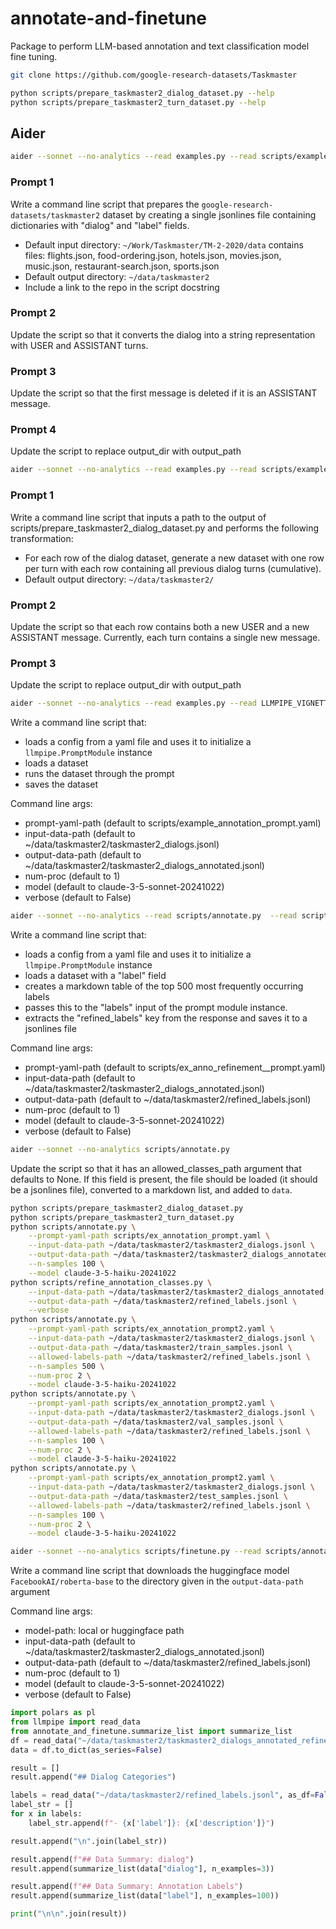 # annotate-and-finetune

Package to perform LLM-based annotation and text classification model fine tuning.

```bash
git clone https://github.com/google-research-datasets/Taskmaster

python scripts/prepare_taskmaster2_dialog_dataset.py --help
python scripts/prepare_taskmaster2_turn_dataset.py --help
```


## Aider

```bash
aider --sonnet --no-analytics --read examples.py --read scripts/example_data.json scripts/prepare_taskmaster2_dialog_dataset.py
```

### Prompt 1

Write a command line script that prepares the `google-research-datasets/taskmaster2` dataset by creating a single jsonlines file containing dictionaries with "dialog" and "label" fields.

- Default input directory: `~/Work/Taskmaster/TM-2-2020/data` contains files: flights.json, food-ordering.json, hotels.json, movies.json, music.json, restaurant-search.json, sports.json
- Default output directory: `~/data/taskmaster2`
- Include a link to the repo in the script docstring

### Prompt 2

Update the script so that it converts the dialog into a string representation with USER and ASSISTANT turns.

### Prompt 3

Update the script so that the first message is deleted if it is an ASSISTANT message.

### Prompt 4

Update the script to replace output_dir with output_path

```bash
aider --sonnet --no-analytics --read examples.py --read scripts/example_data.json  --read scripts/prepare_taskmaster2_dialog_dataset.py scripts/prepare_taskmaster2_turn_dataset.py
```

### Prompt 1

Write a command line script that inputs a path to the output of scripts/prepare_taskmaster2_dialog_dataset.py and performs the following transformation:

- For each row of the dialog dataset, generate a new dataset with one row per turn with each row containing all previous dialog turns (cumulative).
- Default output directory: `~/data/taskmaster2/`

### Prompt 2

Update the script so that each row contains both a new USER and a new ASSISTANT message. Currently, each turn contains a single new message.

### Prompt 3

Update the script to replace output_dir with output_path

```bash
aider --sonnet --no-analytics --read examples.py --read LLMPIPE_VIGNETTE.md --read scripts/example_annotation_instructions.yaml scripts/annotate.py
```

Write a command line script that:

- loads a config from a yaml file and uses it to initialize a `llmpipe.PromptModule` instance
- loads a dataset
- runs the dataset through the prompt
- saves the dataset

Command line args:

- prompt-yaml-path (default to scripts/example_annotation_prompt.yaml)
- input-data-path (default to ~/data/taskmaster2/taskmaster2_dialogs.jsonl)
- output-data-path (default to ~/data/taskmaster2/taskmaster2_dialogs_annotated.jsonl)
- num-proc (default to 1)
- model (default to claude-3-5-sonnet-20241022)
- verbose (default to False)

```bash
aider --sonnet --no-analytics --read scripts/annotate.py  --read scripts/ex_anno_refinement_prompt.yaml scripts/refine_annotation_classes.py
```

Write a command line script that:

- loads a config from a yaml file and uses it to initialize a `llmpipe.PromptModule` instance
- loads a dataset with a "label" field
- creates a markdown table of the top 500 most frequently occurring labels
- passes this to the "labels" input of the prompt module instance.
- extracts the "refined_labels" key from the response and saves it to a jsonlines file

Command line args:

- prompt-yaml-path (default to scripts/ex_anno_refinement__prompt.yaml)
- input-data-path (default to ~/data/taskmaster2/taskmaster2_dialogs_annotated.jsonl)
- output-data-path (default to ~/data/taskmaster2/refined_labels.jsonl)
- num-proc (default to 1)
- model (default to claude-3-5-sonnet-20241022)
- verbose (default to False)

```bash
aider --sonnet --no-analytics scripts/annotate.py
```

Update the script so that it has an allowed_classes_path argument that defaults to None. If this field is present, the file should be loaded (it should be a jsonlines file), converted to a markdown list, and added to `data`.



```bash
python scripts/prepare_taskmaster2_dialog_dataset.py
python scripts/prepare_taskmaster2_turn_dataset.py
python scripts/annotate.py \
    --prompt-yaml-path scripts/ex_annotation_prompt.yaml \
    --input-data-path ~/data/taskmaster2/taskmaster2_dialogs.jsonl \
    --output-data-path ~/data/taskmaster2/taskmaster2_dialogs_annotated.jsonl \
    --n-samples 100 \
    --model claude-3-5-haiku-20241022
python scripts/refine_annotation_classes.py \
    --input-data-path ~/data/taskmaster2/taskmaster2_dialogs_annotated.jsonl \
    --output-data-path ~/data/taskmaster2/refined_labels.jsonl \
    --verbose
python scripts/annotate.py \
    --prompt-yaml-path scripts/ex_annotation_prompt2.yaml \
    --input-data-path ~/data/taskmaster2/taskmaster2_dialogs.jsonl \
    --output-data-path ~/data/taskmaster2/train_samples.jsonl \
    --allowed-labels-path ~/data/taskmaster2/refined_labels.jsonl \
    --n-samples 500 \
    --num-proc 2 \
    --model claude-3-5-haiku-20241022
python scripts/annotate.py \
    --prompt-yaml-path scripts/ex_annotation_prompt2.yaml \
    --input-data-path ~/data/taskmaster2/taskmaster2_dialogs.jsonl \
    --output-data-path ~/data/taskmaster2/val_samples.jsonl \
    --allowed-labels-path ~/data/taskmaster2/refined_labels.jsonl \
    --n-samples 100 \
    --num-proc 2 \
    --model claude-3-5-haiku-20241022
python scripts/annotate.py \
    --prompt-yaml-path scripts/ex_annotation_prompt2.yaml \
    --input-data-path ~/data/taskmaster2/taskmaster2_dialogs.jsonl \
    --output-data-path ~/data/taskmaster2/test_samples.jsonl \
    --allowed-labels-path ~/data/taskmaster2/refined_labels.jsonl \
    --n-samples 100 \
    --num-proc 2 \
    --model claude-3-5-haiku-20241022
```


```bash
aider --sonnet --no-analytics scripts/finetune.py --read scripts/annotate.py scripts/download_model.py
```

Write a command line script that downloads the huggingface model `FacebookAI/roberta-base` to the directory given in the `output-data-path` argument

Command line args:

- model-path: local or huggingface path
- input-data-path (default to ~/data/taskmaster2/taskmaster2_dialogs_annotated.jsonl)
- output-data-path (default to ~/data/taskmaster2/refined_labels.jsonl)
- num-proc (default to 1)
- model (default to claude-3-5-sonnet-20241022)
- verbose (default to False)



```python
import polars as pl
from llmpipe import read_data
from annotate_and_finetune.summarize_list import summarize_list
df = read_data("~/data/taskmaster2/taskmaster2_dialogs_annotated_refined_classes.jsonl", as_df=True)
data = df.to_dict(as_series=False)

result = []
result.append("## Dialog Categories")

labels = read_data("~/data/taskmaster2/refined_labels.jsonl", as_df=False)
label_str = []
for x in labels:
    label_str.append(f"- {x['label']}: {x['description']}")

result.append("\n".join(label_str))

result.append(f"## Data Summary: dialog")
result.append(summarize_list(data["dialog"], n_examples=3))

result.append(f"## Data Summary: Annotation Labels")
result.append(summarize_list(data["label"], n_examples=100))

print("\n\n".join(result))
```